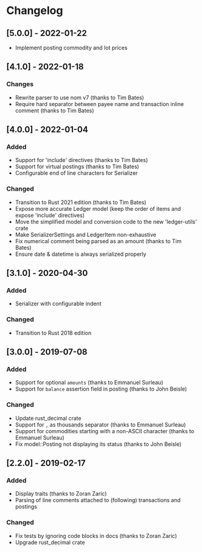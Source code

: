 # Changelog

## [5.0.0] - 2022-01-22

- Implement posting commodity and lot prices

## [4.1.0] - 2022-01-18

### Changes

- Rewrite parser to use nom v7 (thanks to Tim Bates)
- Require hard separator between payee name and transaction inline comment (thanks to Tim Bates) 

## [4.0.0] - 2022-01-04

### Added

- Support for 'include' directives (thanks to Tim Bates)
- Support for virtual postings (thanks to Tim Bates)
- Configurable end of line characters for Serializer

### Changed

- Transition to Rust 2021 edition (thanks to Tim Bates)
- Expose more accurate Ledger model (keep the order of items and expose 'include' directives)
- Move the simplified model and conversion code to the new 'ledger-utils' crate
- Make SerializerSettings and LedgerItem non-exhaustive
- Fix numerical comment being parsed as an amount (thanks to Tim Bates)
- Ensure date & datetime is always serialized properly

## [3.1.0] - 2020-04-30

### Added

- Serializer with configurable indent

### Changed

- Transition to Rust 2018 edition

## [3.0.0] - 2019-07-08

### Added

- Support for optional `amounts` (thanks to Emmanuel Surleau)
- Support for `balance` assertion field in posting (thanks to John Beisle)

### Changed

- Update rust_decimal crate
- Support for `,` as thousands separator (thanks to Emmanuel Surleau)
- Support for commodities starting with a non-ASCII character (thanks to Emmanuel Surleau)
- Fix model::Posting not displaying its status (thanks to John Beisle)

## [2.2.0] - 2019-02-17

### Added

- Display traits (thanks to Zoran Zaric)
- Parsing of line comments attached to (following) transactions and postings

### Changed

- Fix tests by ignoring code blocks in docs (thanks to Zoran Zaric)
- Upgrade rust_decimal crate
